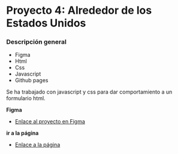 # Proyecto 4: Alrededor de los Estados Unidos

### Descripción general

* Figma
* Html
* Css
* Javascript
* Github pages

Se ha trabajado con javascript y css para dar comportamiento a un formulario html.

**Figma**

* [Enlace al proyecto en Figma](https://www.figma.com/file/LDMgqWesKpQkIwhOfEBuTS/WEB%2C-Sprint-5%3A-Around-The-U.S.-%7C-desktop-%2B-mobile?node-id=0%3A1)

**ir a la página**

* [Enlace a la página](https://hamelyncode.github.io/web_project_4_esp/)